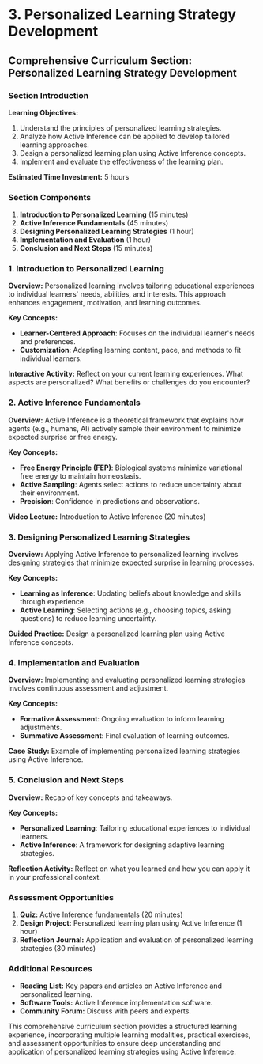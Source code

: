 # 3. Personalized Learning Strategy Development

## Comprehensive Curriculum Section: Personalized Learning Strategy Development

### Section Introduction

**Learning Objectives:**

1. Understand the principles of personalized learning strategies.
2. Analyze how Active Inference can be applied to develop tailored learning approaches.
3. Design a personalized learning plan using Active Inference concepts.
4. Implement and evaluate the effectiveness of the learning plan.

**Estimated Time Investment:** 5 hours

### Section Components

1. **Introduction to Personalized Learning** (15 minutes)
2. **Active Inference Fundamentals** (45 minutes)
3. **Designing Personalized Learning Strategies** (1 hour)
4. **Implementation and Evaluation** (1 hour)
5. **Conclusion and Next Steps** (15 minutes)

### 1. Introduction to Personalized Learning

**Overview:** Personalized learning involves tailoring educational experiences to individual learners' needs, abilities, and interests. This approach enhances engagement, motivation, and learning outcomes.

**Key Concepts:**

- **Learner-Centered Approach**: Focuses on the individual learner's needs and preferences.
- **Customization**: Adapting learning content, pace, and methods to fit individual learners.

**Interactive Activity:** Reflect on your current learning experiences. What aspects are personalized? What benefits or challenges do you encounter?

### 2. Active Inference Fundamentals

**Overview:** Active Inference is a theoretical framework that explains how agents (e.g., humans, AI) actively sample their environment to minimize expected surprise or free energy.

**Key Concepts:**

- **Free Energy Principle (FEP)**: Biological systems minimize variational free energy to maintain homeostasis.
- **Active Sampling**: Agents select actions to reduce uncertainty about their environment.
- **Precision**: Confidence in predictions and observations.

**Video Lecture:** Introduction to Active Inference (20 minutes)

### 3. Designing Personalized Learning Strategies

**Overview:** Applying Active Inference to personalized learning involves designing strategies that minimize expected surprise in learning processes.

**Key Concepts:**

- **Learning as Inference**: Updating beliefs about knowledge and skills through experience.
- **Active Learning**: Selecting actions (e.g., choosing topics, asking questions) to reduce learning uncertainty.

**Guided Practice:** Design a personalized learning plan using Active Inference concepts.

### 4. Implementation and Evaluation

**Overview:** Implementing and evaluating personalized learning strategies involves continuous assessment and adjustment.

**Key Concepts:**

- **Formative Assessment**: Ongoing evaluation to inform learning adjustments.
- **Summative Assessment**: Final evaluation of learning outcomes.

**Case Study:** Example of implementing personalized learning strategies using Active Inference.

### 5. Conclusion and Next Steps

**Overview:** Recap of key concepts and takeaways.

**Key Concepts:**

- **Personalized Learning**: Tailoring educational experiences to individual learners.
- **Active Inference**: A framework for designing adaptive learning strategies.

**Reflection Activity:** Reflect on what you learned and how you can apply it in your professional context.

### Assessment Opportunities

1. **Quiz:** Active Inference fundamentals (20 minutes)
2. **Design Project:** Personalized learning plan using Active Inference (1 hour)
3. **Reflection Journal:** Application and evaluation of personalized learning strategies (30 minutes)

### Additional Resources

- **Reading List:** Key papers and articles on Active Inference and personalized learning.
- **Software Tools:** Active Inference implementation software.
- **Community Forum:** Discuss with peers and experts.

This comprehensive curriculum section provides a structured learning experience, incorporating multiple learning modalities, practical exercises, and assessment opportunities to ensure deep understanding and application of personalized learning strategies using Active Inference.